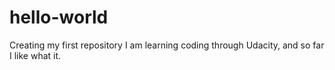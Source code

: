 # hello-world
Creating my first repository
I am learning coding through Udacity, and so far I like what it.

